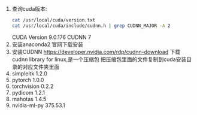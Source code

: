 1. 查询cuda版本:
    ```bash
    cat /usr/local/cuda/version.txt
    cat /usr/local/cuda/include/cudnn.h | grep CUDNN_MAJOR -A 2
    ```
    CUDA Version 9.0.176
    CUDNN 7
2. 安装anaconda2
    官网下载安装
3. 安装CUDNN
    https://developer.nvidia.com/rdp/cudnn-download
    下载cudnn library for linux,是一个压缩包
    把压缩包里面的文件复制到cuda安装目录的对应文件夹里面
4. simpleitk 1.2.0
5. pytorch 1.0.0
6. torchvision 0.2.2
7. pydicom 1.2.1
8. mahotas 1.4.5
9. nvidia-ml-py 375.53.1
